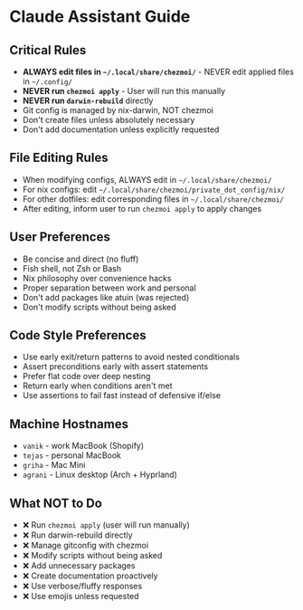 # Claude Assistant Guide

## Critical Rules
- **ALWAYS edit files in `~/.local/share/chezmoi/`** - NEVER edit applied files in `~/.config/`
- **NEVER run `chezmoi apply`** - User will run this manually
- **NEVER run `darwin-rebuild`** directly
- Git config is managed by nix-darwin, NOT chezmoi
- Don't create files unless absolutely necessary
- Don't add documentation unless explicitly requested

## File Editing Rules
- When modifying configs, ALWAYS edit in `~/.local/share/chezmoi/`
- For nix configs: edit `~/.local/share/chezmoi/private_dot_config/nix/`
- For other dotfiles: edit corresponding files in `~/.local/share/chezmoi/`
- After editing, inform user to run `chezmoi apply` to apply changes

## User Preferences
- Be concise and direct (no fluff)
- Fish shell, not Zsh or Bash
- Nix philosophy over convenience hacks
- Proper separation between work and personal
- Don't add packages like atuin (was rejected)
- Don't modify scripts without being asked

## Code Style Preferences
- Use early exit/return patterns to avoid nested conditionals
- Assert preconditions early with assert statements
- Prefer flat code over deep nesting
- Return early when conditions aren't met
- Use assertions to fail fast instead of defensive if/else

## Machine Hostnames
- `vanik` - work MacBook (Shopify)
- `tejas` - personal MacBook
- `griha` - Mac Mini
- `agrani` - Linux desktop (Arch + Hyprland)

## What NOT to Do
- ❌ Run `chezmoi apply` (user will run manually)
- ❌ Run darwin-rebuild directly
- ❌ Manage gitconfig with chezmoi
- ❌ Modify scripts without being asked
- ❌ Add unnecessary packages
- ❌ Create documentation proactively
- ❌ Use verbose/fluffy responses
- ❌ Use emojis unless requested